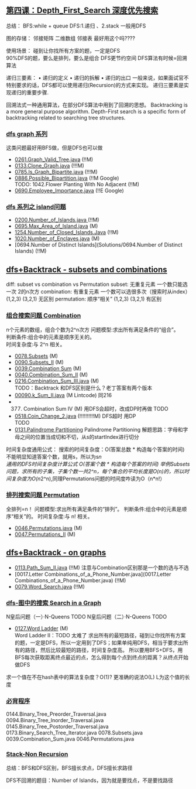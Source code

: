 ## [第四课：Depth_First_Search 深度优先搜索](/Data-Structure.py) 
总结：
BFS:while + queue
DFS:1.递归 、2.stack  一般用DFS

图的存储：
邻接矩阵  二维数组
邻接表   最好用这个吗????

使用场景：
碰到让你找所有方案的题，一定是DFS  
90%DFS的题，要么是排列，要么是组合
DFS更节约空间 
DFS算法有时候=回溯算法

递归三要素：
• 递归的定义 
• 递归的拆解 
• 递归的出口
一般来说，如果面试官不特别要求的话，DFS都可以使用递归(Recursion)的方式来实现。 递归三要素是实现递归的重要步骤.

回溯法式一种通用算法，在部分DFS算法中用到了回溯的思想。
Backtracking is a more general purpose algorithm.
Depth-First search is a specific form of backtracking related to searching tree structures. 

### [dfs graph 系列](/Data-Structure.py)
这类问题最好用BFS做，但是DFS也可以做
- [0261.Graph_Valid_Tree.java](Solutions/0261.Graph_Valid_Tree.java) (!!M) <br>
- [0133.Clone_Graph.java](Solutions/0133.Clone_Graph.java) (!!!M) <br>
- [0785.Is_Graph_Bipartite.java](Solutions/0785.Is_Graph_Bipartite.java) (!!!M) <br>
- [0886.Possible_Bipartition.java](Solutions/0886.Possible_Bipartition.java) (!!M Google)  <br>
TODO: 1042.Flower Planting With No Adjacent (!!M)
- [0690.Employee_Importance.java](Solutions/0690.Employee_Importance.java) (!!E Google)  <br>

### [dfs 系列之 island问题](/Data-Structure.py)
- [0200.Number_of_Islands.java ](Solutions/0200.Number_of_Islands.java) (!!M) <br>
- [0695.Max_Area_of_Island.java](Solutions/0695.Max_Area_of_Island.java) (M) <br>
- [1254.Number_of_Closed_Islands.Java](Solutions/1254.Number_of_Closed_Islands.Java) (!!M) <br>
- [1020.Number_of_Enclaves.java](Solutions/1020.Number_of_Enclaves.java) (M) <br>
- [0694.Number of Distinct Islands](Solutions/0694.Number of Distinct Islands) (!!M) <br>

## [dfs+Backtrack - subsets and combinations](/Data-Structure.py) 
diff: subset vs combination vs Permutation 
subset:       无重复元素  一个数只能选一次  2的n次方 
combination:  有重复元素  一个数可以选很多次（搜索时从index）  (1,2,3) (3,2,1) 无区别
permutation:  顺序“相关”   (1,2,3) (3,2,1) 有区别

### [组合搜索问题 Combination](/Data-Structure.py) 
n个元素的数组，组合个数为2^n次方
问题模型:求出所有满足条件的“组合”。 <br>
判断条件:组合中的元素是顺序无关的。 <br>
时间复杂度:与 2^n 相关。<br>
- [0078.Subsets](Solutions/0078.Subsets.java) (M) <br>
- [0090.Subsets_II](Solutions/0090.Subsets_II) (M) <br>
- [0039.Combination Sum](Solutions/0039.Combination_Sum.java) (M) <br>
- [0040.Combination_Sum_II](Solutions/0040.Combination_Sum_II.java) (M) <br>
- [0216.Combination_Sum_III.java](Solutions/0216.Combination_Sum_III.java) (M) <br>   TODO：Backtrack 和DFS区别是什么？老丁答案有两个版本
- [00090.k_Sum_II.java](0090.k_Sum_II.java) (M Lintcode) 同216 <br> 
- 0377. Combination Sum IV (M)                                     用DFS会超时，改成DP时再做       TODO
- [0518.Coin_Change_2.java](0518.Coin_Change_2.java) (!!!!!!!!!!M) DFS超时 用DP  <br> TODO
- [0131.Palindrome Partitioning](Solutions/0131.Palindrome_Partitioning.java) Palindrome Partitioning 解题思路：字母和字母之间的位置当成切和不切，从s的startIndex进行切分<br>

时间复杂度通用公式：
搜索的时间复杂度：O(答案总数 * 构造每个答案的时间)   不能明显知道答案个数，就用s，所以为s*n      
通用的DFS时间复杂度计算公式 O(答案个数 * 构造每个答案的时间)
举例Subsets问题，求所有的子集，子集个数一共2^n，每个集合的平均长度是O(n)的，所以时间复杂度为O(n*2^n),同理Permutations问题的时间度咋读为O（n*n!）

### [排列搜索问题 Permutation](/Data-Structure.py) 
全排列=n！
问题模型:求出所有满足条件的“排列”。 
判断条件:组合中的元素是顺序“相关”的。 
时间复杂度:与 n! 相关。
- [0046.Permutations.java](Solutions/0046.Permutations.java) (M) <br>
- [0047.Permutations_II](Solutions/0047.Permutations_II.java) (M) <br>

## [dfs+Backtrack - on graphs](/Data-Structure.py)  
- [0113.Path_Sum_II.java](0113.Path_Sum_II.java) (!!M) 注意与Combination区别那是一个数的选与不选<br> 
- [0017.Letter Combinations_of_a_Phone_Number.java](0017.Letter Combinations_of_a_Phone_Number.java) (!!M) <br> 
- [0079.Word_Search.java](0079.Word_Search.java) (!!M) <br> 

### [dfs-图中的搜索 Search in a Graph](/Data-Structure.py)  
N皇后问题（一）·N-Queens  TODO
N皇后问题（二）·N-Queens  TODO

- [0127.Word Ladder](Solutions/0127.Word_Ladder.java) (M) <br>
Word Ladder II：TODO 太难了
求出所有的最短路径，碰到让你找所有方案的题，一定是DFS，所以一定用到了DFS；如果单纯用DFS，相当于要求出所有的路径，然后比较最短的路径，时间复杂度高。
所以要用BFS+DFS，用BFS每次获取距离终点最近的点，怎么得到每个点到终点的距离？从终点开始做DFS

求一个值在不在hash表中的算法复杂度？O(1)? 更准确的说法O(L)  L为这个值的长度

### [必背程序]()
0144.Binary_Tree_Preorder_Traversal.java
0094.Binary_Tree_Inorder_Traversal.java
0145.Binary_Tree_Postorder_Traversal.java
0173.Binary_Search_Tree_Iterator.java
0078.Subsets.java
0039.Combination_Sum.java
0046.Permutations.java

### [Stack-Non Recursion]()

总结：BFS和DFS区别，BFS擅长求点，DFS擅长求路径

DFS不回溯的题目：Number of Islands，因为就是要找点，不是要找路径
